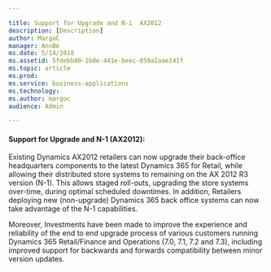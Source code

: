 ```yaml
---

title: Support for Upgrade and N-1  AX2012  
description: [Description]
author: MargoC
manager: AnnBe
ms.date: 5/14/2018
ms.assetid: 5fdebb80-1b0e-441e-beec-059a2aae141f
ms.topic: article
ms.prod: 
ms.service: business-applications
ms.technology: 
ms.author: margoc
audience: Admin

---
```

#### Support for Upgrade and N-1 (AX2012): 

Existing Dynamics AX2012 retailers can now upgrade their back-office
headquarters components to the latest Dynamics 365 for Retail, while allowing
their distributed store systems to remaining on the AX 2012 R3 version (N-1).
This allows staged roll-outs, upgrading the store systems over-time, during
optimal scheduled downtimes. In addition, Retailers deploying new (non-upgrade)
Dynamics 365 back office systems can now take advantage of the N-1 capabilities.

Moreover, Investments have been made to improve the experience and reliability
of the end to end upgrade process of various customers running Dynamics 365
Retail/Finance and Operations (7.0, 7.1, 7.2 and 7.3), including improved
support for backwards and forwards compatibility between minor version updates.
